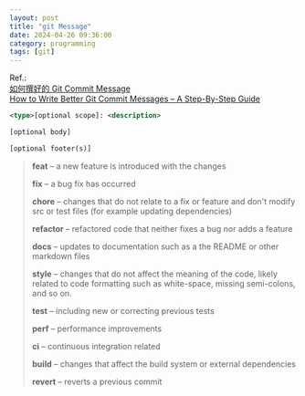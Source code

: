 ```yaml
---
layout: post
title: "git Message"
date: 2024-04-26 09:36:00
category: programming
tags: [git]
---
```


Ref.:  
[如何撰好的 Git Commit Message](https://heidiliu2020.github.io/git-commit-message/)  
[How to Write Better Git Commit Messages – A Step-By-Step Guide](https://www.freecodecamp.org/news/how-to-write-better-git-commit-messages/)

```xml
<type>[optional scope]: <description>

[optional body]

[optional footer(s)]
```

> **feat** – a new feature is introduced with the changes  
>
> **fix** – a bug fix has occurred  
>
> **chore** – changes that do not relate to a fix or feature and don't modify src or test files (for example updating dependencies)  
>
> **refactor** – refactored code that neither fixes a bug nor adds a feature  
>
> **docs** – updates to documentation such as a the README or other markdown files  
>
> **style** – changes that do not affect the meaning of the code, likely related to code formatting such as white-space, missing semi-colons, and so on.  
>
> **test** – including new or correcting previous tests  
>
> **perf** – performance improvements  
>
> **ci** – continuous integration related  
>
> **build** – changes that affect the build system or external dependencies  
>
> **revert** – reverts a previous commit  


[jekyll]: http://jekyllrb.com
[jekyll-gh]: https://github.com/jekyll/jekyll
[jekyll-help]: https://github.com/jekyll/jekyll-help

